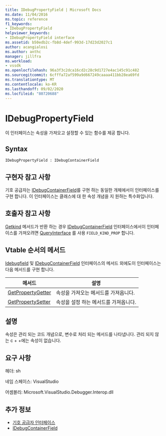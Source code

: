 ```yaml
---
title: IDebugPropertyField | Microsoft Docs
ms.date: 11/04/2016
ms.topic: reference
f1_keywords:
- IDebugPropertyField
helpviewer_keywords:
- IDebugPropertyField interface
ms.assetid: b50edb2c-fb8d-4def-993d-17d23d2027c1
author: acangialosi
ms.author: anthc
manager: jillfra
ms.workload:
- vssdk
ms.openlocfilehash: 96a3f3c2dca16cd2c28c9d1727e4ac145c91c482
ms.sourcegitcommit: 6cfffa72af599a9d667249caaaa411bb28ea69fd
ms.translationtype: MT
ms.contentlocale: ko-KR
ms.lasthandoff: 09/02/2020
ms.locfileid: "80720688"
---
```

# <a name="idebugpropertyfield"></a>IDebugPropertyField
이 인터페이스는 속성을 가져오고 설정할 수 있는 함수를 제공 합니다.

## <a name="syntax"></a>Syntax

```
IDebugPropertyField : IDebugContainerField
```

## <a name="notes-for-implementers"></a>구현자 참고 사항
 기호 공급자는 [IDebugContainerField](../../../extensibility/debugger/reference/idebugcontainerfield.md)를 구현 하는 동일한 개체에서이 인터페이스를 구현 합니다. 이 인터페이스는 클래스에 대 한 속성 개념을 지 원하는 특수화입니다.

## <a name="notes-for-callers"></a>호출자 참고 사항
 [Getkind](../../../extensibility/debugger/reference/idebugfield-getkind.md) 메서드가 반환 하는 경우 [IDebugContainerField](../../../extensibility/debugger/reference/idebugcontainerfield.md) 인터페이스에서이 인터페이스를 가져오려면 [QueryInterface](/cpp/atl/queryinterface) 를 사용 `FIELD_KIND_PROP` 합니다.

## <a name="methods-in-vtable-order"></a>Vtable 순서의 메서드
 [Idebugfield](../../../extensibility/debugger/reference/idebugfield.md) 및 [IDebugContainerField](../../../extensibility/debugger/reference/idebugcontainerfield.md) 인터페이스의 메서드 외에도이 인터페이스는 다음 메서드를 구현 합니다.

|메서드|설명|
|------------|-----------------|
|[GetPropertyGetter](../../../extensibility/debugger/reference/idebugpropertyfield-getpropertygetter.md)|속성을 가져오는 메서드를 가져옵니다.|
|[GetPropertySetter](../../../extensibility/debugger/reference/idebugpropertyfield-getpropertysetter.md)|속성을 설정 하는 메서드를 가져옵니다.|

## <a name="remarks"></a>설명
 속성은 관리 되는 코드 개념으로, 변수로 처리 되는 메서드를 나타냅니다. 관리 되지 않는 c + +에는 속성이 없습니다.

## <a name="requirements"></a>요구 사항
 헤더: sh

 네임 스페이스: VisualStudio

 어셈블리: Microsoft.VisualStudio.Debugger.Interop.dll

## <a name="see-also"></a>추가 정보
- [기호 공급자 인터페이스](../../../extensibility/debugger/reference/symbol-provider-interfaces.md)
- [IDebugContainerField](../../../extensibility/debugger/reference/idebugcontainerfield.md)
